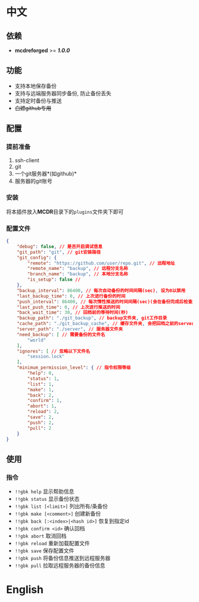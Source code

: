 
# 中文

## 依赖
- **mcdreforged** >= ***1.0.0***

## 功能
- 支持本地保存备份
- 支持与远端服务器同步备份, 防止备份丢失
- 支持定时备份与推送
- ~~白嫖github专用~~

## 配置
### 提前准备
1. ssh-client
2. git
3. 一个git服务器*(如github)*
4. 服务器的git账号

### 安装
将本插件放入**MCDR**目录下的`plugins`文件夹下即可

### 配置文件
```json
{
    "debug": false, // 是否开启调试信息
    "git_path": "git", // git安装路径
    "git_config": {
        "remote": "https://github.com/user/repo.git", // 远程地址
        "remote_name": "backup", // 远程分支名称
        "branch_name": "backup", // 本地分支名称
        "is_setup": false // 
    },
    "backup_interval": 86400, // 每次自动备份的时间间隔(sec), 设为0以禁用
    "last_backup_time": 0, // 上次进行备份的时间
    "push_interval": 86400, // 每次惰性推送的时间间隔(sec)(会在备份完成后检查是否推送), 设为0以禁用
    "last_push_time": 0, // 上次进行推送的时间
    "back_wait_time": 30, // 回档前的等待时间(秒)
    "backup_path": "./git_backup", // backup文件夹, git工作目录
    "cache_path": "./git_backup_cache", // 缓存文件夹, 会把回档之前的server文件夹
    "server_path": "./server", // 服务器文件夹
    "need_backup": [ // 需要备份的文件名
        "world"
    ],
    "ignores": [ // 忽略以下文件名
        "session.lock"
    ],
    "minimum_permission_level": { // 指令权限等级
        "help": 0,
        "status": 1,
        "list": 1,
        "make": 1,
        "back": 2,
        "confirm": 1,
        "abort": 1,
        "reload": 2,
        "save": 2,
        "push": 2,
        "pull": 2
    }
}
```

## 使用
### 指令

- `!!gbk help` 显示帮助信息
- `!!gbk status` 显示备份状态
- `!!gbk list [<limit>]` 列出所有/<limit>条备份
- `!!gbk make [<comment>]` 创建新备份
- `!!gbk back [:<index>|<hash id>]` 恢复到指定id
- `!!gbk confirm <id>` 确认回档
- `!!gbk abort` 取消回档
- `!!gbk reload` 重新加载配置文件
- `!!gbk save` 保存配置文件
- `!!gbk push` 将备份信息推送到远程服务器
- `!!gbk pull` 拉取远程服务器的备份信息

# English

